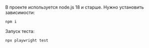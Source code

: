 В  проекте используется node.js 18 и старше.
Нужно установить зависимости:
```bash
npm i
```
Запуск  теста:
```bash
npx playwright test
```